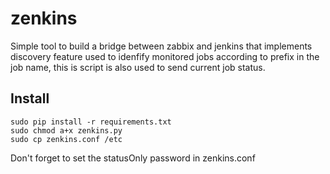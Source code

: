 # zenkins
Simple tool to build a bridge between zabbix and jenkins that
implements discovery feature used to idenfify monitored jobs
according to prefix in the job name, this is script is also 
used to send current job status.

## Install

```
sudo pip install -r requirements.txt
sudo chmod a+x zenkins.py
sudo cp zenkins.conf /etc
```

Don't forget to set the statusOnly password in zenkins.conf
